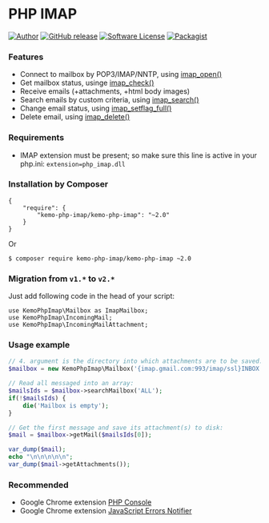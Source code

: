 # PHP IMAP

[![Author](http://img.shields.io/badge/author-@kenmoini-blue.svg?style=flat-square)](https://www.kenmoini.com)
[![GitHub release](https://img.shields.io/github/release/barbushin/php-imap.svg?maxAge=86400&style=flat-square)](https://packagist.org/packages/php-console/php-console)
[![Software License](https://img.shields.io/badge/license-MIT-brightgreen.svg?style=flat-square)](LICENSE)
[![Packagist](https://img.shields.io/packagist/dt/php-imap/php-imap.svg?maxAge=86400&style=flat-square)](https://packagist.org/packages/php-console/php-console)

### Features

* Connect to mailbox by POP3/IMAP/NNTP, using [imap_open()](http://php.net/imap_open)
* Get mailbox status, usinge [imap_check()](http://php.net/imap_check)
* Receive emails (+attachments, +html body images)
* Search emails by custom criteria, using [imap_search()](http://php.net/imap_search)
* Change email status, using [imap_setflag_full()](http://php.net/imap_setflag_full)
* Delete email, using [imap_delete()](http://php.net/imap_delete)
 
### Requirements

* IMAP extension must be present; so make sure this line is active in your php.ini: `extension=php_imap.dll`

### Installation by Composer

	{
		"require": {
			"kemo-php-imap/kemo-php-imap": "~2.0"
		}
	}

Or

	$ composer require kemo-php-imap/kemo-php-imap ~2.0

### Migration from `v1.*` to `v2.*`

Just add following code in the head of your script:

	use KemoPhpImap\Mailbox as ImapMailbox;
	use KemoPhpImap\IncomingMail;
	use KemoPhpImap\IncomingMailAttachment;

### Usage example

```php
// 4. argument is the directory into which attachments are to be saved:
$mailbox = new KemoPhpImap\Mailbox('{imap.gmail.com:993/imap/ssl}INBOX', 'some@gmail.com', '*********', __DIR__);

// Read all messaged into an array:
$mailsIds = $mailbox->searchMailbox('ALL');
if(!$mailsIds) {
	die('Mailbox is empty');
}

// Get the first message and save its attachment(s) to disk:
$mail = $mailbox->getMail($mailsIds[0]);

var_dump($mail);
echo "\n\n\n\n\n";
var_dump($mail->getAttachments());
```

### Recommended

* Google Chrome extension [PHP Console](https://chrome.google.com/webstore/detail/php-console/nfhmhhlpfleoednkpnnnkolmclajemef)
* Google Chrome extension [JavaScript Errors Notifier](https://chrome.google.com/webstore/detail/javascript-errors-notifie/jafmfknfnkoekkdocjiaipcnmkklaajd)
